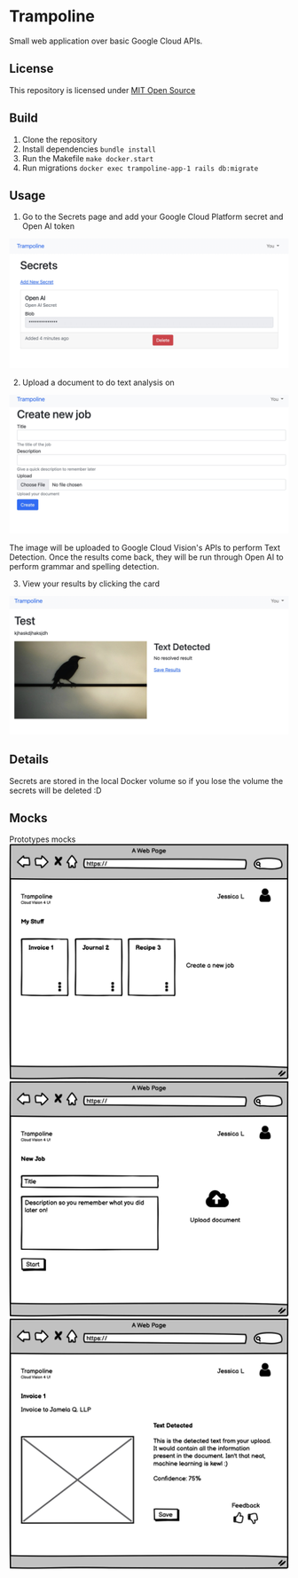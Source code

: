 # Trampoline

Small web application over basic Google Cloud APIs.

## License
This repository is licensed under [MIT Open Source](https://opensource.org/licenses/MIT)

## Build
1. Clone the repository
2. Install dependencies `bundle install` 
3. Run the Makefile `make docker.start`
4. Run migrations `docker exec trampoline-app-1 rails db:migrate`

## Usage
1. Go to the Secrets page and add your Google Cloud Platform secret and Open AI token

![Secrets](./docs/Secrets-cap.jpg)

2. Upload a document to do text analysis on

![Upload](./docs/Upload-cap.jpg)

The image will be uploaded to Google Cloud Vision's APIs to perform Text Detection. Once the results come back, they will be run through Open AI to perform grammar and spelling detection.

3. View your results by clicking the card

![Upload Result](./docs/TextDetection-cap.jpg)

## Details
Secrets are stored in the local Docker volume so if you lose the volume the secrets will be deleted :D 

## Mocks
Prototypes mocks
![Dashboard](./docs/My-Stuff.png)
![New Job](./docs/New-Job.png)
![View Job](./docs/My-Doc.png)
